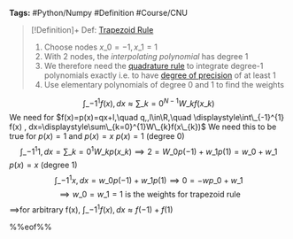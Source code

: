 ---
---

**Tags:** #Python/Numpy #Definition #Course/CNU 

 > 
 > \[!Definition\]+ Def: [Trapezoid Rule](Trapezoid%20Rule.md)
 > 
 > 1. Choose nodes $x\_{0}=-1, x\_{1}=1$
 > 1. With 2 nodes, the *interpolating polynomial* has degree 1
 > 1. We therefore need the [quadrature rule](Quadrature%20Rules.md) to integrate degree-1 polynomials exactly i.e. to have [degree of precision](Degree%20of%20Precision.md) of at least 1
 > 1. Use elementary polynomials of degree 0 and 1 to find the weights

$$\int\_{-1}^{1}f(x)  , dx \approx \displaystyle\sum\_{k=0}^{N-1} W\_{k}f(x\_{k)}$$
We need for $f(x)=p(x)=qx+l,\quad q,,l\in\R,\quad \displaystyle\int\_{-1}^{1} f(x) , dx=\displaystyle\sum\_{k=0}^{1}W\_{k}f(x\_{k})$
We need this to be true for $p(x)=1$ and $p(x)=x$
$p(x)=1$ (degree 0)
$$\int\_{-1}^{1} 1 , dx =\displaystyle\sum\_{k=0}^{1} W\_{k} p(x\_{k}) \implies 2 = W\_{0}p(-1)+w\_{1}p(1)=w\_{0}+w\_{1}$$
$p(x)=x$ (degree 1)
$$\int\_{-1}^{1} x , dx =w\_{0}p(-1)+w\_{1}p(1)\implies 0=-wp\_{0}+w\_{1}$$
$$\implies w\_{0}=w\_{1}=1 \text{ is the weights for trapezoid rule}$$
$\implies$for arbitrary f(x), $\displaystyle\int\_{-1}^{1} f(x) , dx \approx f(-1)+f(1)$

%%eof%%